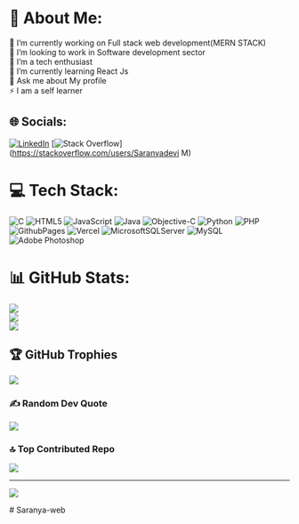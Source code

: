 # 💫 About Me:
🔭 I’m currently working on Full stack web development(MERN STACK)<br>👯 I’m looking to work in Software development sector <br>🤝 I’m a tech enthusiast<br>🌱 I’m currently learning React Js<br>💬 Ask me about My profile<br>⚡ I am a self learner


## 🌐 Socials:
[![LinkedIn](https://img.shields.io/badge/LinkedIn-%230077B5.svg?logo=linkedin&logoColor=white)](https://linkedin.com/in/Saranya-linkedin) [![Stack Overflow](https://img.shields.io/badge/-Stackoverflow-FE7A16?logo=stack-overflow&logoColor=white)](https://stackoverflow.com/users/Saranyadevi M) 

# 💻 Tech Stack:
![C](https://img.shields.io/badge/c-%2300599C.svg?style=for-the-badge&logo=c&logoColor=white) ![HTML5](https://img.shields.io/badge/html5-%23E34F26.svg?style=for-the-badge&logo=html5&logoColor=white) ![JavaScript](https://img.shields.io/badge/javascript-%23323330.svg?style=for-the-badge&logo=javascript&logoColor=%23F7DF1E) ![Java](https://img.shields.io/badge/java-%23ED8B00.svg?style=for-the-badge&logo=openjdk&logoColor=white) ![Objective-C](https://img.shields.io/badge/OBJECTIVE--C-%233A95E3.svg?style=for-the-badge&logo=apple&logoColor=white) ![Python](https://img.shields.io/badge/python-3670A0?style=for-the-badge&logo=python&logoColor=ffdd54) ![PHP](https://img.shields.io/badge/php-%23777BB4.svg?style=for-the-badge&logo=php&logoColor=white) ![GithubPages](https://img.shields.io/badge/github%20pages-121013?style=for-the-badge&logo=github&logoColor=white) ![Vercel](https://img.shields.io/badge/vercel-%23000000.svg?style=for-the-badge&logo=vercel&logoColor=white) ![MicrosoftSQLServer](https://img.shields.io/badge/Microsoft%20SQL%20Server-CC2927?style=for-the-badge&logo=microsoft%20sql%20server&logoColor=white) ![MySQL](https://img.shields.io/badge/mysql-%2300000f.svg?style=for-the-badge&logo=mysql&logoColor=white) ![Adobe Photoshop](https://img.shields.io/badge/adobe%20photoshop-%2331A8FF.svg?style=for-the-badge&logo=adobe%20photoshop&logoColor=white)
# 📊 GitHub Stats:
![](https://github-readme-stats.vercel.app/api?username=saranya5679&theme=radical&hide_border=false&include_all_commits=true&count_private=true)<br/>
![](https://github-readme-streak-stats.herokuapp.com/?user=saranya5679&theme=radical&hide_border=false)<br/>
![](https://github-readme-stats.vercel.app/api/top-langs/?username=saranya5679&theme=radical&hide_border=false&include_all_commits=true&count_private=true&layout=compact)

## 🏆 GitHub Trophies
![](https://github-profile-trophy.vercel.app/?username=saranya5679&theme=juicyfresh&no-frame=false&no-bg=true&margin-w=4)

### ✍️ Random Dev Quote
![](https://quotes-github-readme.vercel.app/api?type=vetical&theme=radical)

### 🔝 Top Contributed Repo
![](https://github-contributor-stats.vercel.app/api?username=saranya5679&limit=5&theme=onedark&combine_all_yearly_contributions=true)

---
[![](https://visitcount.itsvg.in/api?id=saranya5679&icon=6&color=5)](https://visitcount.itsvg.in)

<!-- Proudly created with GPRM ( https://gprm.itsvg.in ) --># Saranya-web
